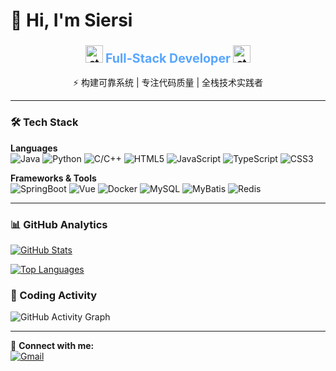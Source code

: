 # 👋 Hi, I'm Siersi 

<h3 align="center">
  <img src="https://img.icons8.com/external-flaticons-flat-flat-icons/64/external-full-stack-computer-science-flaticons-flat-flat-icons.png" width="28" alt="stack"/>
  <span style="color: #58A6FF; font-size: 1.2em;">Full-Stack Developer</span>
  <img src="https://img.icons8.com/external-flaticons-flat-flat-icons/64/external-full-stack-computer-science-flaticons-flat-flat-icons.png" width="28" alt="stack"/>
</h3>

<p align="center">
  ⚡ 构建可靠系统 | 专注代码质量 | 全栈技术实践者
</p>

---

### 🛠️ Tech Stack

**Languages**  
![Java](https://img.shields.io/badge/-Java-ED8B00?logo=java&logoColor=white)
![Python](https://img.shields.io/badge/-Python-3670A0?logo=python&logoColor=white)
![C/C++](https://img.shields.io/badge/-C/C++-00599C?logo=c%2B%2B&logoColor=white)
![HTML5](https://img.shields.io/badge/-HTML5-E34F26?logo=html5&logoColor=white)
![JavaScript](https://img.shields.io/badge/-JavaScript-F7DF1E?logo=javascript&logoColor=black)
![TypeScript](https://img.shields.io/badge/-TypeScript-3178C6?logo=typescript&logoColor=white)
![CSS3](https://img.shields.io/badge/-CSS3-1572B6?logo=css3&logoColor=white)

**Frameworks & Tools**  
![SpringBoot](https://img.shields.io/badge/-SpringBoot-6DB33F?logo=spring&logoColor=white)
![Vue](https://img.shields.io/badge/-Vue-4FC08D?logo=vuedotjs&logoColor=white)
![Docker](https://img.shields.io/badge/-Docker-2496ED?logo=docker&logoColor=white)
![MySQL](https://img.shields.io/badge/-MySQL-4479A1?logo=mysql&logoColor=white)
![MyBatis](https://img.shields.io/badge/-MyBatis-black?logo=apache&logoColor=red)
![Redis](https://img.shields.io/badge/-Redis-DC382D?logo=redis&logoColor=white)

---

### 📊 GitHub Analytics

[![GitHub Stats](https://github-readme-stats.vercel.app/api?username=Siers1&show_icons=true&theme=radical&hide_title=true)](https://github.com/Siers1)

[![Top Languages](https://github-readme-stats.vercel.app/api/top-langs/?username=Siers1&layout=compact&theme=dark)](https://github.com/Siers1)

### 📅 Coding Activity
![GitHub Activity Graph](https://github-readme-activity-graph.vercel.app/graph?username=Siers1&theme=react-dark&area=true&hide_border=true)

---

🔗 **Connect with me:**  
[![Gmail](https://img.shields.io/badge/-Gmail-D14836?logo=gmail&logoColor=white)](mailto:your.email@gmail.com)
